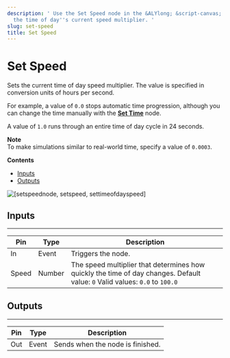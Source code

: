 ```yaml
---
description: ' Use the Set Speed node in the &ALYlong; &script-canvas; editor to set
  the time of day''s current speed multiplier. '
slug: set-speed
title: Set Speed
---
```

# Set Speed<a name="set-speed"></a>

Sets the current time of day speed multiplier\. The value is specified in conversion units of hours per second\. 

For example, a value of `0.0` stops automatic time progression, although you can change the time manually with the **[Set Time](set-time.md)** node\. 

A value of `1.0` runs through an entire time of day cycle in 24 seconds\. 

**Note**  
To make simulations similar to real\-world time, specify a value of `0.0003`\.

**Contents**
+ [Inputs](#set-speed-input)
+ [Outputs](#set-speed-output)

![\[setspeednode, setspeed, settimeofdayspeed\]](/images/userguide/scripting/script-canvas/scriptcanvasnodes/script-canvas-set-speed-node.png)

## Inputs<a name="set-speed-input"></a>


****  

| Pin | Type | Description | 
| --- | --- | --- | 
| In | Event | Triggers the node\. | 
| Speed | Number |  The speed multiplier that determines how quickly the time of day changes\. Default value: `0` Valid values: `0.0` to `100.0`  | 

## Outputs<a name="set-speed-output"></a>


****  

| Pin | Type | Description | 
| --- | --- | --- | 
| Out | Event | Sends when the node is finished\. | 